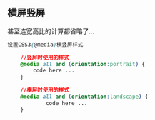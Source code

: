 ## 横屏竖屏





甚至连宽高比的计算都省略了...


```css
设置CSS3(@media)横竖屏样式

	//竖屏时使用的样式
	@media all and (orientation:portrait) {
		code here ...
	}

	//横屏时使用的样式
	@media all and (orientation:landscape) {
	        code here ...
	}
```


